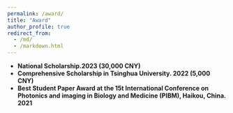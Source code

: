 ```yaml
---
permalink: /award/
title: "Award"
author_profile: true
redirect_from: 
  - /md/
  - /markdown.html
---
```


- **National Scholarship.2023 (30,000 CNY)**
- **Comprehensive Scholarship in Tsinghua University. 2022 (5,000 CNY)**
- **Best Student Paper Award at the 15t International Conference on Photonics and imaging in Biology and Medicine (PIBM), Haikou, China. 2021**
